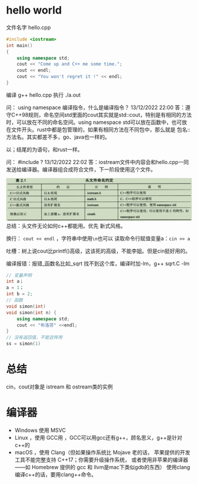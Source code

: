 # hello world
文件名字 hello.cpp
```c++
#include <iostream>
int main()
{
    using namespace std;
    cout << "Come up and C++ me some time.";
    cout << endl;
    cout << "You won't regret it !" << endl;
}
```
编译 g++ hello.cpp
执行 ./a.out


问： using namespace 编译指令，什么是编译指令？
13/12/2022 22:00 答：遵守C++98规则，命名空间std里面的cout其实就是std::cout，特别是有相同的方法时，可以放在不同的命名空间。using namespace std可以放在函数中，也可放在文件开头。rust中都是包管理的，如果有相同方法在不同包中，那么就是 包名::方法名。其实都差不多，go、java也一样的。

以；结尾的为语句，和rust一样。

问： #include <iostream> ?
13/12/2022 22:02 答：iostream文件中内容会和hello.cpp一同发送给编译器。编译器组合成符合文件，下一阶段使用这个文件。

![ch2.1.png](./image/ch2.1.png)
总结：头文件无论如何c++都能用。优先 新式风格。

换行： `cout << endl`  ，字符串中使用`\n`也可以
读取命令行赋值变量a：`cin >> a`

吐槽：树上说cout比printf()高级，这该死的高级，不能李姐。但是cin挺好用的。

编译报错：报错_函数名比如_sqrt 找不到这个库，编译时加-lm，g++ sqrt.C -lm

```c++
// 变量声明
int a；
a = 1；
int b = 2;
// 函数
void simon(int)
void simon(int n) {
	using namespace std;
	cout << "布洛芬" <<endl;	
} 
// 没有返回值，不能这样用
ss = simon(1)
```

# 总结
cin，cout对象是 istream 和 ostream类的实例

# 编译器
-  Windows 使用 MSVC
-  Linux ，使用 GCC用 ，GCC可以用gcc还有g++，顾名思义，g++是针对c++的
-  macOS ，使用 Clang（但如果操作系统比 Mojave 老的话，
苹果提供的开发工具不能完整支持 C++17；你需要升级操作系统，
或者使用非苹果的编译器——如 Homebrew 提供的 gcc 和 llvm是mac下类似gdb的东西）
使用clang编译c++的话，要用clang++命令。